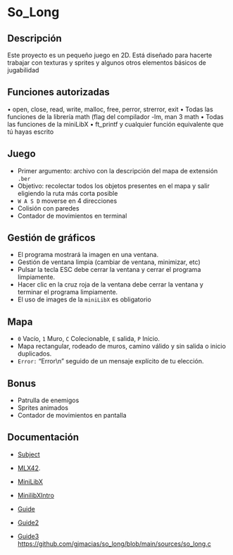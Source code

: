 # So_Long
## Descripción
 Este proyecto es un pequeño juego en 2D. Está diseñado para hacerte
trabajar con texturas y sprites y algunos otros elementos básicos de jugabilidad

## Funciones autorizadas
• open, close, read, write,
malloc, free, perror,
strerror, exit
• Todas las funciones de la
librería math (flag del
compilador -lm, man 3 math
• Todas las funciones de la
miniLibX
• ft_printf y cualquier función
equivalente que tú hayas
escrito

## Juego
* Primer argumento: archivo con la descripción del mapa de extensión `.ber`
* Objetivo: recolectar todos los objetos presentes en el mapa y salir eligiendo la ruta más corta posible
* `W A S D` moverse en 4 direcciones
* Colisión con paredes
* Contador de movimientos en terminal

## Gestión de gráficos
* El programa mostrará la imagen en una ventana.
* Gestión de ventana limpia (cambiar de ventana, minimizar, etc)
* Pulsar la tecla ESC debe cerrar la ventana y cerrar el programa limpiamente.
* Hacer clic en la cruz roja de la ventana debe cerrar la ventana y terminar el programa limpiamente.
* El uso de images de la `miniLibX` es obligatorio

## Mapa
* `0` Vacío, `1` Muro, `C` Colecionable, `E` salida, `P` Inicio.
* Mapa rectangular, rodeado de muros, camino válido y sin salida o inicio duplicados.
* `Error:` “Error\n” seguido de un mensaje explícito de tu elección.

## Bonus
* Patrulla de enemigos
* Sprites animados
* Contador de movimientos en pantalla

## Documentación

* [Subject](https://cdn.intra.42.fr/pdf/pdf/135299/es.subject.pdf)
* [MLX42](https://github.com/codam-coding-college/MLX42).
* [MiniLibX](https://harm-smits.github.io/42docs/libs/minilibx/introduction.html#introduction-1)
* [MinilibXIntro](https://www.youtube.com/watch?v=bYS93r6U0zg)

* [Guide](https://42-cursus.gitbook.io/guide/rank-02/so_long)
* [Guide2](https://gontjarow.github.io/MiniLibX/)
* [Guide3](https://aurelienbrabant.fr/blog/getting-started-with-the-minilibx)
https://github.com/gjmacias/so_long/blob/main/sources/so_long.c
